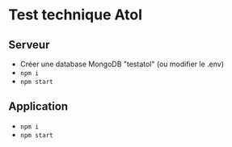 # Test technique Atol

## Serveur
- Créer une database MongoDB "testatol" (ou modifier le .env)
- `npm i`
- `npm start`


## Application
- `npm i`
- `npm start`